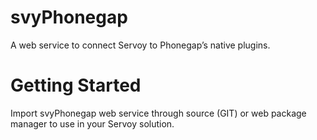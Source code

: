# svyPhonegap
A web service to connect Servoy to Phonegap’s native plugins.

# Getting Started
Import svyPhonegap web service through source (GIT) or web package manager to use in your Servoy solution.
